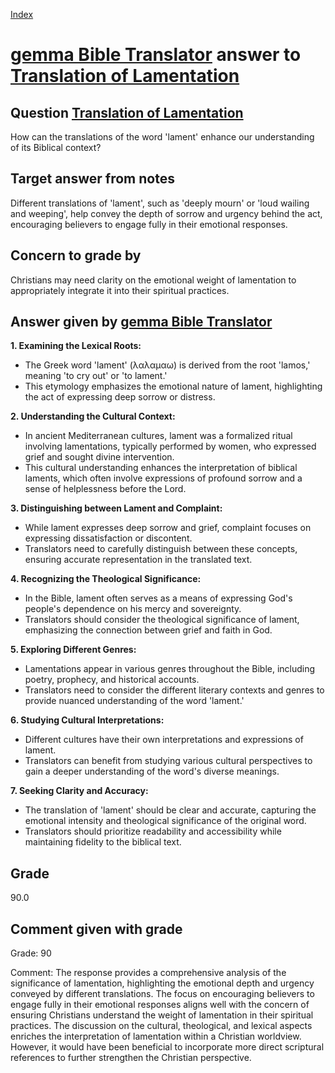 
[Index](../../index.md)
# [gemma Bible Translator](../../answering_models/gemma_Bible_Translator.md) answer to [Translation of Lamentation](../../questions/Translation_of_Lamentation.md)

## Question [Translation of Lamentation](../../questions/Translation_of_Lamentation.md)
How can the translations of the word 'lament' enhance our understanding of its Biblical context?

## Target answer from notes
Different translations of 'lament', such as 'deeply mourn' or 'loud wailing and weeping', help convey the depth of sorrow and urgency behind the act, encouraging believers to engage fully in their emotional responses.

## Concern to grade by
Christians may need clarity on the emotional weight of lamentation to appropriately integrate it into their spiritual practices.

## Answer given by [gemma Bible Translator](../../answering_models/gemma_Bible_Translator.md)
**1. Examining the Lexical Roots:**

* The Greek word 'lament' (λαλαμαω) is derived from the root 'lamos,' meaning 'to cry out' or 'to lament.'
* This etymology emphasizes the emotional nature of lament, highlighting the act of expressing deep sorrow or distress.


**2. Understanding the Cultural Context:**

* In ancient Mediterranean cultures, lament was a formalized ritual involving lamentations, typically performed by women, who expressed grief and sought divine intervention.
* This cultural understanding enhances the interpretation of biblical laments, which often involve expressions of profound sorrow and a sense of helplessness before the Lord.


**3. Distinguishing between Lament and Complaint:**

* While lament expresses deep sorrow and grief, complaint focuses on expressing dissatisfaction or discontent.
* Translators need to carefully distinguish between these concepts, ensuring accurate representation in the translated text.


**4. Recognizing the Theological Significance:**

* In the Bible, lament often serves as a means of expressing God's people's dependence on his mercy and sovereignty.
* Translators should consider the theological significance of lament, emphasizing the connection between grief and faith in God.


**5. Exploring Different Genres:**

* Lamentations appear in various genres throughout the Bible, including poetry, prophecy, and historical accounts.
* Translators need to consider the different literary contexts and genres to provide nuanced understanding of the word 'lament.'


**6. Studying Cultural Interpretations:**

* Different cultures have their own interpretations and expressions of lament.
* Translators can benefit from studying various cultural perspectives to gain a deeper understanding of the word's diverse meanings.


**7. Seeking Clarity and Accuracy:**

* The translation of 'lament' should be clear and accurate, capturing the emotional intensity and theological significance of the original word.
* Translators should prioritize readability and accessibility while maintaining fidelity to the biblical text.

## Grade
90.0

## Comment given with grade
Grade: 90

Comment: The response provides a comprehensive analysis of the significance of lamentation, highlighting the emotional depth and urgency conveyed by different translations. The focus on encouraging believers to engage fully in their emotional responses aligns well with the concern of ensuring Christians understand the weight of lamentation in their spiritual practices. The discussion on the cultural, theological, and lexical aspects enriches the interpretation of lamentation within a Christian worldview. However, it would have been beneficial to incorporate more direct scriptural references to further strengthen the Christian perspective.

